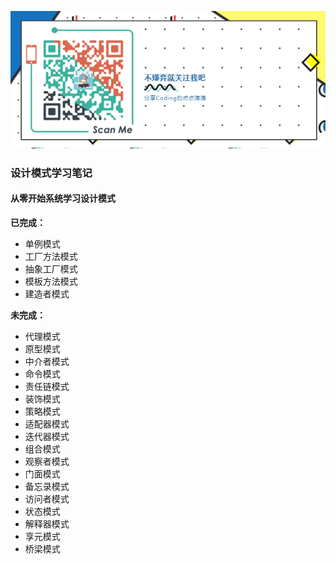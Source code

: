 ![](rem_icon.png)

### 设计模式学习笔记

#### 从零开始系统学习设计模式

**已完成：**

- 单例模式
- 工厂方法模式
- 抽象工厂模式
- 模板方法模式
- 建造者模式

**未完成：**

- 代理模式
- 原型模式
- 中介者模式
- 命令模式
- 责任链模式
- 装饰模式
- 策略模式
- 适配器模式
- 迭代器模式
- 组合模式
- 观察者模式
- 门面模式
- 备忘录模式
- 访问者模式
- 状态模式
- 解释器模式
- 享元模式
- 桥梁模式